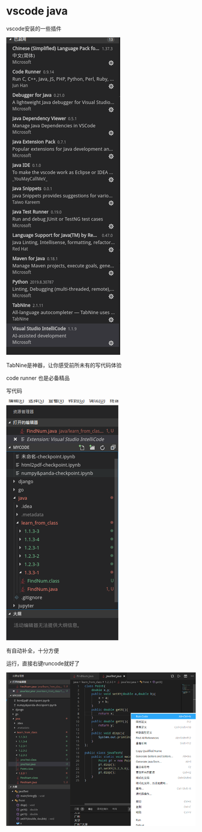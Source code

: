 # vscode java

vscode安装的一些插件

![深度截图_选择区域_20190827095521](%E6%B7%B1%E5%BA%A6%E6%88%AA%E5%9B%BE_%E9%80%89%E6%8B%A9%E5%8C%BA%E5%9F%9F_20190827095521.png)





TabNine是神器，让你感受前所未有的写代码体验

code runner 也是必备精品

写代码

![深度截图_选择区域_20190827095630](%E6%B7%B1%E5%BA%A6%E6%88%AA%E5%9B%BE_%E9%80%89%E6%8B%A9%E5%8C%BA%E5%9F%9F_20190827095630.png)



有自动补全，十分方便

运行，直接右键runcode就好了

![深度截图_选择区域_20190827095851](%E6%B7%B1%E5%BA%A6%E6%88%AA%E5%9B%BE_%E9%80%89%E6%8B%A9%E5%8C%BA%E5%9F%9F_20190827095851.png)

